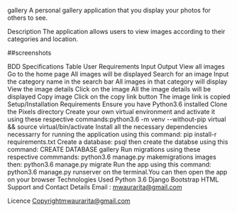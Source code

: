 gallery
A personal gallery application that you display your photos for others to see.

Description
The application allows users to view images according to their categories and location. 

##screenshots

BDD Specifications Table
User Requirements	Input	Output
View all images	Go to the home page	All images will be displayed
Search for an image	Input the category name in the search bar	All images in that category will display
View the image details	Click on the image	All the image details will be displayed
Copy image	Click on the copy link button	The image link is copied
Setup/Installation Requirements
Ensure you have Python3.6 installed
Clone the Pixels directory
Create your own virtual environment and activate it using these respective commands:python3.6 -m venv --without-pip virtual && source virtual/bin/activate
Install all the necessary dependencies necessarry for running the application using this command: pip install-r requirements.txt
Create a database: psql then create the databse using this command: CREATE DATABASE gallery
Run migrations using these respective commmands: python3.6 manage.py makemigrations images then: python3.6 manage.py migrate
Run the app using this command: python3.6 manage.py runserver on the terminal.You can then open the app on your browser
Technologies Used
Python 3.6
Django
Bootstrap
HTML
Support and Contact Details
Email : mwaurarita@gmail.com

Licence
Copyrightmwaurarita@gmail.com